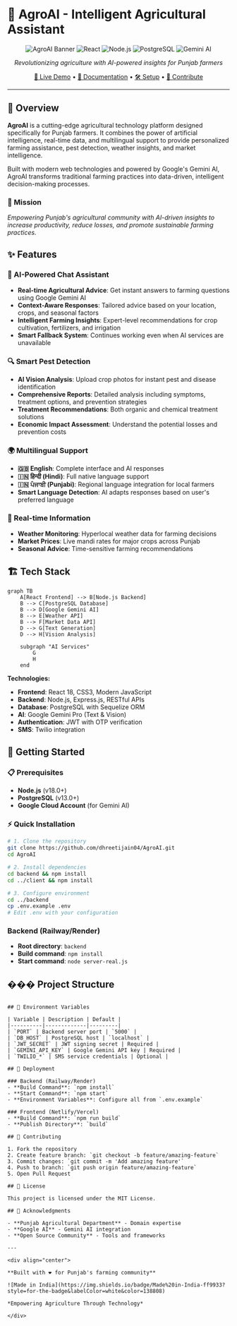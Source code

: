 # 🌾 AgroAI - Intelligent Agricultural Assistant

<div align="center">

![AgroAI Banner](https://img.shields.io/badge/AgroAI-v2.0-green?style=for-the-badge&logo=leaf&logoColor=white)
![React](https://img.shields.io/badge/React-18.0-61DAFB?style=for-the-badge&logo=react&logoColor=black)
![Node.js](https://img.shields.io/badge/Node.js-20.0-339933?style=for-the-badge&logo=nodedotjs&logoColor=white)
![PostgreSQL](https://img.shields.io/badge/PostgreSQL-15.0-336791?style=for-the-badge&logo=postgresql&logoColor=white)
![Gemini AI](https://img.shields.io/badge/Gemini-AI-4285F4?style=for-the-badge&logo=google&logoColor=white)

*Revolutionizing agriculture with AI-powered insights for Punjab farmers*

[🚀 Live Demo](#getting-started) • [📖 Documentation](#features) • [🛠️ Setup](#installation) • [🤝 Contribute](#contributing)

</div>

---

## 🌟 Overview

**AgroAI** is a cutting-edge agricultural technology platform designed specifically for Punjab farmers. It combines the power of artificial intelligence, real-time data, and multilingual support to provide personalized farming assistance, pest detection, weather insights, and market intelligence.

Built with modern web technologies and powered by Google's Gemini AI, AgroAI transforms traditional farming practices into data-driven, intelligent decision-making processes.

### 🎯 Mission
*Empowering Punjab's agricultural community with AI-driven insights to increase productivity, reduce losses, and promote sustainable farming practices.*

## ✨ Features

### 🤖 AI-Powered Chat Assistant
- **Real-time Agricultural Advice**: Get instant answers to farming questions using Google Gemini AI
- **Context-Aware Responses**: Tailored advice based on your location, crops, and seasonal factors
- **Intelligent Farming Insights**: Expert-level recommendations for crop cultivation, fertilizers, and irrigation
- **Smart Fallback System**: Continues working even when AI services are unavailable

### 🔍 Smart Pest Detection
- **AI Vision Analysis**: Upload crop photos for instant pest and disease identification
- **Comprehensive Reports**: Detailed analysis including symptoms, treatment options, and prevention strategies
- **Treatment Recommendations**: Both organic and chemical treatment solutions
- **Economic Impact Assessment**: Understand the potential losses and prevention costs

### 🌍 Multilingual Support
- **🇬🇧 English**: Complete interface and AI responses
- **🇮🇳 हिन्दी (Hindi)**: Full native language support
- **🇮🇳 ਪੰਜਾਬੀ (Punjabi)**: Regional language integration for local farmers
- **Smart Language Detection**: AI adapts responses based on user's preferred language

### 📱 Real-time Information
- **Weather Monitoring**: Hyperlocal weather data for farming decisions
- **Market Prices**: Live mandi rates for major crops across Punjab
- **Seasonal Advice**: Time-sensitive farming recommendations

## 🏗️ Tech Stack

```mermaid
graph TB
    A[React Frontend] --> B[Node.js Backend]
    B --> C[PostgreSQL Database]
    B --> D[Google Gemini AI]
    B --> E[Weather API]
    B --> F[Market Data API]
    D --> G[Text Generation]
    D --> H[Vision Analysis]
    
    subgraph "AI Services"
        G
        H
    end
```

**Technologies:**
- **Frontend**: React 18, CSS3, Modern JavaScript
- **Backend**: Node.js, Express.js, RESTful APIs
- **Database**: PostgreSQL with Sequelize ORM
- **AI**: Google Gemini Pro (Text & Vision)
- **Authentication**: JWT with OTP verification
- **SMS**: Twilio integration

## 🚀 Getting Started

### 📋 Prerequisites

- **Node.js** (v18.0+)
- **PostgreSQL** (v13.0+)
- **Google Cloud Account** (for Gemini AI)

### ⚡ Quick Installation

```bash
# 1. Clone the repository
git clone https://github.com/dhreetijain04/AgroAI.git
cd AgroAI

# 2. Install dependencies
cd backend && npm install
cd ../client && npm install

# 3. Configure environment
cd ../backend
cp .env.example .env
# Edit .env with your configuration
```

### Backend (Railway/Render)
- **Root directory**: `backend`
- **Build command**: `npm install`
- **Start command**: `node server-real.js`

## ��� Project Structure

```

## 🔧 Environment Variables

| Variable | Description | Default |
|----------|-------------|---------|
| `PORT` | Backend server port | `5000` |
| `DB_HOST` | PostgreSQL host | `localhost` |
| `JWT_SECRET` | JWT signing secret | Required |
| `GEMINI_API_KEY` | Google Gemini API key | Required |
| `TWILIO_*` | SMS service credentials | Optional |

## 🚀 Deployment

### Backend (Railway/Render)
- **Build Command**: `npm install`
- **Start Command**: `npm start`
- **Environment Variables**: Configure all from `.env.example`

### Frontend (Netlify/Vercel)
- **Build Command**: `npm run build`
- **Publish Directory**: `build`

## 🤝 Contributing

1. Fork the repository
2. Create feature branch: `git checkout -b feature/amazing-feature`
3. Commit changes: `git commit -m 'Add amazing feature'`
4. Push to branch: `git push origin feature/amazing-feature`
5. Open Pull Request

## 📄 License

This project is licensed under the MIT License.

## 🙏 Acknowledgments

- **Punjab Agricultural Department** - Domain expertise
- **Google AI** - Gemini AI integration
- **Open Source Community** - Tools and frameworks

---

<div align="center">

**Built with ❤️ for Punjab's farming community**

![Made in India](https://img.shields.io/badge/Made%20in-India-ff9933?style=for-the-badge&labelColor=white&color=138808)

*Empowering Agriculture Through Technology*

</div>
